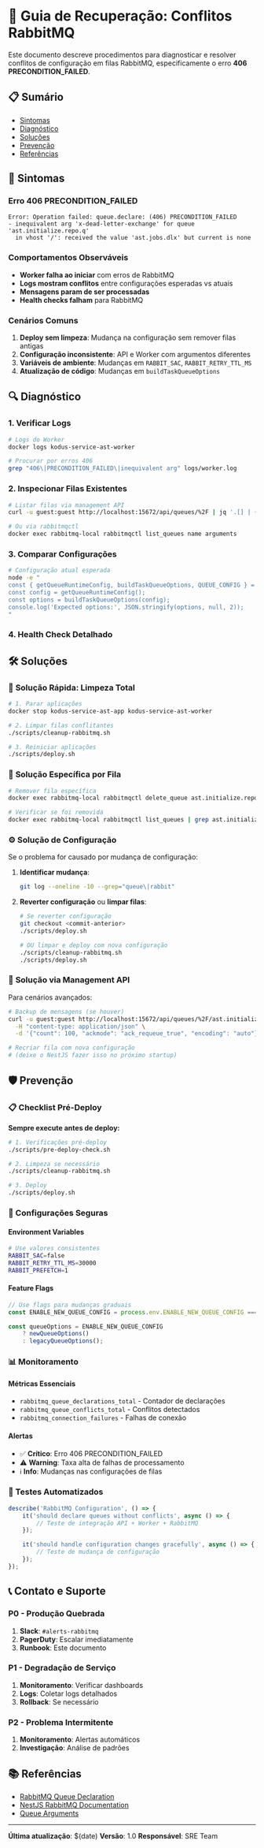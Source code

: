 # 🔧 Guia de Recuperação: Conflitos RabbitMQ

Este documento descreve procedimentos para diagnosticar e resolver conflitos de configuração em filas RabbitMQ, especificamente o erro **406 PRECONDITION_FAILED**.

## 📋 Sumário

- [Sintomas](#sintomas)
- [Diagnóstico](#diagnóstico)
- [Soluções](#soluções)
- [Prevenção](#prevenção)
- [Referências](#referências)

## 🚨 Sintomas

### Erro 406 PRECONDITION_FAILED

```
Error: Operation failed: queue.declare: (406) PRECONDITION_FAILED
- inequivalent arg 'x-dead-letter-exchange' for queue 'ast.initialize.repo.q'
  in vhost '/': received the value 'ast.jobs.dlx' but current is none
```

### Comportamentos Observáveis

- **Worker falha ao iniciar** com erros de RabbitMQ
- **Logs mostram conflitos** entre configurações esperadas vs atuais
- **Mensagens param de ser processadas**
- **Health checks falham** para RabbitMQ

### Cenários Comuns

1. **Deploy sem limpeza**: Mudança na configuração sem remover filas antigas
2. **Configuração inconsistente**: API e Worker com argumentos diferentes
3. **Variáveis de ambiente**: Mudanças em `RABBIT_SAC`, `RABBIT_RETRY_TTL_MS`
4. **Atualização de código**: Mudanças em `buildTaskQueueOptions`

## 🔍 Diagnóstico

### 1. Verificar Logs

```bash
# Logs do Worker
docker logs kodus-service-ast-worker

# Procurar por erros 406
grep "406\|PRECONDITION_FAILED\|inequivalent arg" logs/worker.log
```

### 2. Inspecionar Filas Existentes

```bash
# Listar filas via management API
curl -u guest:guest http://localhost:15672/api/queues/%2F | jq '.[] | {name: .name, arguments: .arguments}'

# Ou via rabbitmqctl
docker exec rabbitmq-local rabbitmqctl list_queues name arguments
```

### 3. Comparar Configurações

```bash
# Configuração atual esperada
node -e "
const { getQueueRuntimeConfig, buildTaskQueueOptions, QUEUE_CONFIG } = require('./dist/core/infrastructure/queue/queue.constants.js');
const config = getQueueRuntimeConfig();
const options = buildTaskQueueOptions(config);
console.log('Expected options:', JSON.stringify(options, null, 2));
"
```

### 4. Health Check Detalhado

## 🛠️ Soluções

### 🚨 **Solução Rápida: Limpeza Total**

```bash
# 1. Parar aplicações
docker stop kodus-service-ast-app kodus-service-ast-worker

# 2. Limpar filas conflitantes
./scripts/cleanup-rabbitmq.sh

# 3. Reiniciar aplicações
./scripts/deploy.sh
```

### 🔧 **Solução Específica por Fila**

```bash
# Remover fila específica
docker exec rabbitmq-local rabbitmqctl delete_queue ast.initialize.repo.q

# Verificar se foi removida
docker exec rabbitmq-local rabbitmqctl list_queues | grep ast.initialize.repo.q
```

### ⚙️ **Solução de Configuração**

Se o problema for causado por mudança de configuração:

1. **Identificar mudança**:

    ```bash
    git log --oneline -10 --grep="queue\|rabbit"
    ```

2. **Reverter configuração** ou **limpar filas**:

    ```bash
    # Se reverter configuração
    git checkout <commit-anterior>
    ./scripts/deploy.sh

    # OU limpar e deploy com nova configuração
    ./scripts/cleanup-rabbitmq.sh
    ./scripts/deploy.sh
    ```

### 🐰 **Solução via Management API**

Para cenários avançados:

```bash
# Backup de mensagens (se houver)
curl -u guest:guest http://localhost:15672/api/queues/%2F/ast.initialize.repo.q/get \
  -H "content-type: application/json" \
  -d '{"count": 100, "ackmode": "ack_requeue_true", "encoding": "auto"}'

# Recriar fila com nova configuração
# (deixe o NestJS fazer isso no próximo startup)
```

## 🛡️ Prevenção

### 📋 Checklist Pré-Deploy

**Sempre execute antes de deploy:**

```bash
# 1. Verificações pré-deploy
./scripts/pre-deploy-check.sh

# 2. Limpeza se necessário
./scripts/cleanup-rabbitmq.sh

# 3. Deploy
./scripts/deploy.sh
```

### 🔧 Configurações Seguras

#### Environment Variables

```bash
# Use valores consistentes
RABBIT_SAC=false
RABBIT_RETRY_TTL_MS=30000
RABBIT_PREFETCH=1
```

#### Feature Flags

```typescript
// Use flags para mudanças graduais
const ENABLE_NEW_QUEUE_CONFIG = process.env.ENABLE_NEW_QUEUE_CONFIG === 'true';

const queueOptions = ENABLE_NEW_QUEUE_CONFIG
    ? newQueueOptions()
    : legacyQueueOptions();
```

### 📊 Monitoramento

#### Métricas Essenciais

- `rabbitmq_queue_declarations_total` - Contador de declarações
- `rabbitmq_queue_conflicts_total` - Conflitos detectados
- `rabbitmq_connection_failures` - Falhas de conexão

#### Alertas

- ✅ **Crítico**: Erro 406 PRECONDITION_FAILED
- ⚠️ **Warning**: Taxa alta de falhas de processamento
- ℹ️ **Info**: Mudanças nas configurações de filas

### 🧪 Testes Automatizados

```typescript
describe('RabbitMQ Configuration', () => {
    it('should declare queues without conflicts', async () => {
        // Teste de integração API + Worker + RabbitMQ
    });

    it('should handle configuration changes gracefully', async () => {
        // Teste de mudança de configuração
    });
});
```

## 📞 Contato e Suporte

### P0 - Produção Quebrada

1. **Slack**: `#alerts-rabbitmq`
2. **PagerDuty**: Escalar imediatamente
3. **Runbook**: Este documento

### P1 - Degradação de Serviço

1. **Monitoramento**: Verificar dashboards
2. **Logs**: Coletar logs detalhados
3. **Rollback**: Se necessário

### P2 - Problema Intermitente

1. **Monitoramento**: Alertas automáticos
2. **Investigação**: Análise de padrões

## 📚 Referências

- [RabbitMQ Queue Declaration](https://www.rabbitmq.com/queues.html#declaring)
- [NestJS RabbitMQ Documentation](https://docs.nestjs.com/microservices/basics#rabbitmq)
- [Queue Arguments](https://www.rabbitmq.com/docs/queue-arguments)

---

**Última atualização**: $(date)
**Versão**: 1.0
**Responsável**: SRE Team
